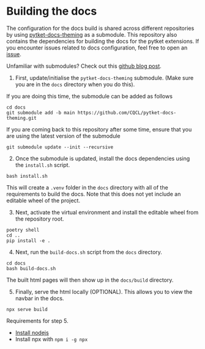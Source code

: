 # Building the docs

The configuration for the docs build is shared across different repositories by using [pytket-docs-theming](https://github.com/CQCL/pytket-docs-theming) as a submodule. This repository also contains the dependencies for building the docs for the pytket extensions. If you encounter issues related to docs configuration, feel free to open an [issue](https://github.com/CQCL/pytket-docs-theming/issues).

Unfamiliar with submodules? Check out this [github blog post](https://github.blog/open-source/git/working-with-submodules/). 

1. First, update/initialise the `pytket-docs-theming` submodule. (Make sure you are in the `docs` directory when you do this).

If you are doing this time, the submodule can be added as follows

```shell
cd docs
git submodule add -b main https://github.com/CQCL/pytket-docs-theming.git
```

If you are coming back to this repository after some time, ensure that you are using the latest version of the submodule

```shell
git submodule update --init --recursive
```

2. Once the submodule is updated, install the docs dependencies using the `install.sh` script.

```shell
bash install.sh
```

This will create a `.venv` folder in the `docs` directory with all of the requirements to build the docs. Note that this does not yet include an editable wheel of the project.

3. Next, activate the virtual environment and install the editable wheel from the repository root.

```shell
poetry shell
cd ..
pip install -e .
```

4. Next, run the `build-docs.sh` script from the `docs` directory.

```shell
cd docs
bash build-docs.sh
```

The built html pages will then show up in the `docs/build` directory.

5. Finally, serve the html locally (OPTIONAL). This allows you to view the navbar in the docs.

```shell
npx serve build
```

Requirements for step 5.
* [Install nodejs](https://nodejs.org/en/download/package-manager)
* Install npx with `npm i -g npx`